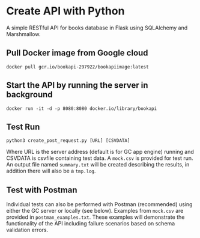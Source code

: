 # Create API with Python
A simple RESTful API for books database in Flask using SQLAlchemy and Marshmallow.

## Pull Docker image from Google cloud
`docker pull gcr.io/bookapi-297922/bookapiimage:latest`

## Start the API by running the server in background
`docker run -it -d -p 8080:8080 docker.io/library/bookapi`

## Test Run
`python3 create_post_request.py [URL] [CSVDATA]`

Where URL is the server address (default is for GC app engine) running and CSVDATA is csvfile containing test data. A `mock.csv` is provided for test run.
An output file named `summary.txt` will be created describing the results, in addition there will also be a `tmp.log`.

## Test with Postman
Individual tests can also be performed with Postman (recommended) using either the GC server or locally (see below). Examples from `mock.csv` are provided in `postman_examples.txt`. These examples will demonstrate the functionality of the API including failure scenarios based on schema validation errors.

